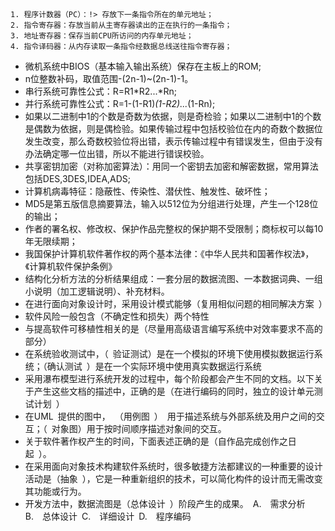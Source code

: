 ## 

	1. 程序计数器（PC）：!> 存放下一条指令所在的单元地址；
	2. 指令寄存器：存放当前从主寄存器读出的正在执行的一条指令；
	3. 地址寄存器：保存当前CPU所访问的内存单元地址；
	4. 指令译码器：从内存读取一条指令经数据总线送往指令寄存器；

* 微机系统中BIOS（基本输入输出系统）保存在主板上的ROM;
* n位整数补码，取值范围-(2n-1)~(2n-1)-1。
* 串行系统可靠性公式：R=R1*R2...*Rn;
* 并行系统可靠性公式：R=1-(1-R1)*(1-R2)...*(1-Rn);
* 如果以二进制中1的个数是奇数为依据，则是奇检验；如果以二进制中1的个数是偶数为依据，则是偶检验。如果传输过程中包括校验位在内的奇数个数据位发生改变，那么奇数校验位将出错，表示传输过程中有错误发生，但由于没有办法确定哪一位出错，所以不能进行错误校验。
* 共享密钥加密（对称加密算法）：用同一个密钥去加密和解密数据，常用算法包括DES,3DES,IDEA,ADS;
* 计算机病毒特征：隐蔽性、传染性、潜伏性、触发性、破坏性；
* MD5是第五版信息摘要算法，输入以512位为分组进行处理，产生一个128位的输出；
* 作者的署名权、修改权、保护作品完整权的保护期不受限制；商标权可以每10年无限续期；
* 我国保护计算机软件著作权的两个基本法律：《中华人民共和国著作权法》，《计算机软件保护条例》
* 结构化分析方法的分析结果组成：一套分层的数据流图、一本数据词典、一组小说明（加工逻辑说明）、补充材料。
* 在进行面向对象设计时，采用设计模式能够（复用相似问题的相同解决方案 ）
* 软件风险一般包含（不确定性和损失）两个特性
* 与提高软件可移植性相关的是（尽量用高级语言编写系统中对效率要求不高的部分）
* 在系统验收测试中，（ 验证测试）是在一个模拟的环境下使用模拟数据运行系统；（确认测试 ）是在一个实际环境中使用真实数据运行系统
* 采用瀑布模型进行系统开发的过程中，每个阶段都会产生不同的文档。以下关于产生这些文档的描述中，正确的是（在进行编码的同时，独立的设计单元测试计划 ）
* 在UML 提供的图中， （用例图 ） 用于描述系统与外部系统及用户之间的交互；（ 对象图）用于按时间顺序描述对象间的交互。 
* 关于软件著作权产生的时间，下面表述正确的是（自作品完成创作之日起 ）。 
* 在采用面向对象技术构建软件系统时，很多敏捷方法都建议的一种重要的设计活动是（抽象 ），它是一种重新组织的技术，可以简化构件的设计而无需改变其功能或行为。 
* 开发方法中，数据流图是（总体设计 ）阶段产生的成果。 A.  需求分析 B.  总体设计 C.  详细设计 D.  程序编码 
